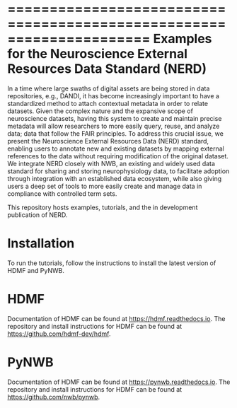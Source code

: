 =====================================================================
Examples for the Neuroscience External Resources Data Standard (NERD)
=====================================================================

In a time where large swaths of digital assets are being stored in data repositories, e.g., DANDI, 
it has become increasingly important to have a standardized method to attach contextual metadata in 
order to relate datasets. Given the complex nature and the expansive scope of neuroscience datasets, 
having this system to create and maintain precise metadata will allow researchers to more easily query, 
reuse, and analyze data; data that follow the FAIR principles. To address this crucial issue, we 
present the Neuroscience External Resources Data (NERD) standard, enabling users to annotate new and 
existing datasets by mapping external references to the data without requiring modification of the 
original dataset. We integrate NERD closely with NWB, an existing and widely used data standard for 
sharing and storing neurophysiology data, to facilitate adoption through integration with an established 
data ecosystem, while also giving users a deep set of tools to more easily create and manage data in 
compliance with controlled term sets.

This repository hosts examples, tutorials, and the in development publication of NERD.

Installation
============
To run the tutorials, follow the instructions to install the latest version of HDMF and PyNWB.

HDMF
====
Documentation of HDMF can be found at https://hdmf.readthedocs.io.
The repository and install instructions for HDMF can be found at https://github.com/hdmf-dev/hdmf.

PyNWB
=====
Documentation of HDMF can be found at https://pynwb.readthedocs.io.
The repository and install instructions for HDMF can be found at https://github.com/nwb/pynwb.

